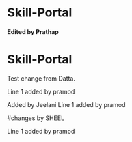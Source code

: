 # Skill-Portal

#### Edited by Prathap

# Skill-Portal
Test change from Datta.

Line 1 added by pramod

Added by Jeelani
Line 1 added by pramod

#changes by SHEEL

Line 1 added by pramod
